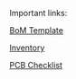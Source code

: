 Important links:

[BoM Template](https://docs.google.com/spreadsheets/d/1lBMCoIVNlcrAjg5hxrWqJ-yvnuf13Ujb-g28GTpCwus/edit?usp=sharing "BoM Template")  

[Inventory](https://docs.google.com/spreadsheets/d/1Kv22t0zOc-b5qMyg-tZ0CQouE7UWIFmQS0AfqMDc32Y/edit?usp=sharing "Inventory")  

[PCB Checklist](https://docs.google.com/document/d/1HBJBSOzo2AydqBGQqVeK7JYEbfaxLR4H0iJvQWBOdlo/edit?usp=sharing "PCB Checklist")  